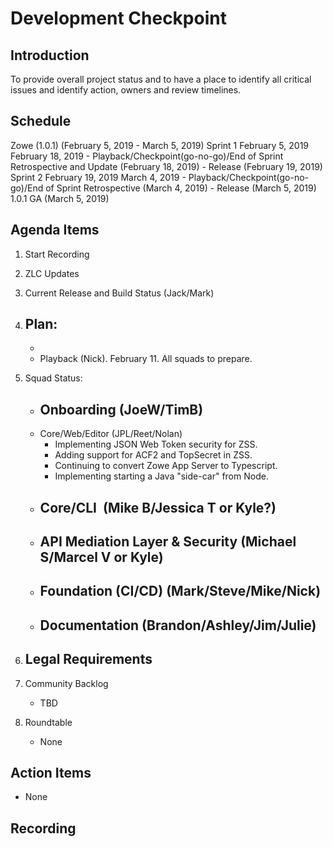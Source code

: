 # Development Checkpoint

Introduction
------------
To provide overall project status and to have a place to identify all critical issues and identify action, owners and review timelines.

Schedule
--------
Zowe (1.0.1) (February 5, 2019 -	March 5, 2019)
  Sprint 1		February 5, 2019	February 18, 2019
    - Playback/Checkpoint(go-no-go)/End of Sprint Retrospective and Update (February 18, 2019)
    - Release (February 19, 2019)
  Sprint 2		February 19, 2019	March 4, 2019
    - Playback/Checkpoint(go-no-go)/End of Sprint Retrospective (March 4, 2019)
    - Release (March 5, 2019)
1.0.1 GA (March 5, 2019)

Agenda Items
------------
1. Start Recording
2. ZLC Updates
3. Current Release and Build Status (Jack/Mark)
4. Plan:
    -
    - 
    - Playback (Nick). February 11. All squads to prepare.
5. Squad Status:
    - Onboarding (JoeW/TimB)
      -
    - Core/Web/Editor (JPL/Reet/Nolan)
      - Implementing JSON Web Token security for ZSS.
      - Adding support for ACF2 and TopSecret in ZSS.
      - Continuing to convert Zowe App Server to Typescript.
      - Implementing starting a Java "side-car" from Node.      
    - Core/CLI  (Mike B/Jessica T or Kyle?)
      -
    - API Mediation Layer & Security (Michael S/Marcel V or Kyle)
      -
    - Foundation (CI/CD) (Mark/Steve/Mike/Nick)
      -
    - Documentation (Brandon/Ashley/Jim/Julie)
      -

6. Legal Requirements
    -

7. Community Backlog
    - TBD
8. Roundtable
    - None

Action Items
------------
- None


Recording
-------------------------
